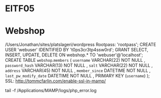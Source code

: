 EITF05
======

Webshop
======
/Users/Jonathan/sites/platslageri/wordpress
	Rootpass: 'rootpass';
	CREATE USER 'webuser' IDENTIFIED BY 't0ps3cr3tp4ssw0rd';
	GRANT SELECT, INSERT, UPDATE, DELETE ON webshop.* TO 'webuser'@'localhost';
	CREATE  TABLE `webshop`.`members` (
  	`username` VARCHAR(22) NOT NULL ,
  	`password_hash` VARCHAR(13) NOT NULL ,
  	`salt` VARCHAR(22) NOT NULL ,
  	`address` VARCHAR(45) NOT NULL ,
  	`member_since` DATETIME NOT NULL ,
  	`last_pw_modify_date` DATETIME NOT NULL ,
  	PRIMARY KEY (`username`) );
SSL:
http://tommcfarlin.com/enable-ssl-in-mamp/

tail -f /Applications/MAMP/logs/php_error.log 
